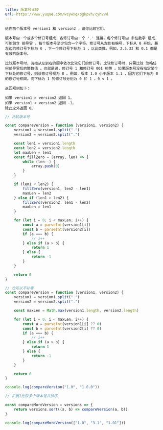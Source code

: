 ```yaml
---
title: 版本号比较
url: https://www.yuque.com/wcywxq/pgkpvh/cynvvd
---
```


    给你两个版本号 version1 和 version2 ，请你比较它们。

    版本号由一个或多个修订号组成，各修订号由一个 '.' 连接。每个修订号由 多位数字 组成，可能包含 前导零 。每个版本号至少包含一个字符。修订号从左到右编号，下标从 0 开始，最左边的修订号下标为 0 ，下一个修订号下标为 1 ，以此类推。例如，2.5.33 和 0.1 都是有效的版本号。

    比较版本号时，请按从左到右的顺序依次比较它们的修订号。比较修订号时，只需比较 忽略任何前导零后的整数值 。也就是说，修订号 1 和修订号 001 相等 。如果版本号没有指定某个下标处的修订号，则该修订号视为 0 。例如，版本 1.0 小于版本 1.1 ，因为它们下标为 0 的修订号相同，而下标为 1 的修订号分别为 0 和 1 ，0 < 1 。

    返回规则如下：

    如果 version1 > version2 返回 1，
    如果 version1 < version2 返回 -1，
    除此之外返回 0。

```javascript
// 比较版本号

const compareVersion = function (version1, version2) {
    version1 = version1.split(".")
    version2 = version2.split(".")

    const len1 = version1.length
    const len2 = version2.length
    let maxLen = len1
    const fillZero = (array, len) => {
        while (len--) {
            array.push(0)
        }
    }

    if (len1 < len2) {
        fillZero(version1, len2 - len1)
        maxLen = len2
    } else if (len1 > len2) {
        fillZero(version2, len1 - len2)
        maxLen = len1
    }

    for (let i = 0; i < maxLen; i++) {
        const a = parseInt(version1[i])
        const b = parseInt(version2[i])
        if (a === b) {
            // i++
        } else if (a > b) {
            return 1
        } else {
            return -1
        }
    }

    return 0
}

// 也可以不补零
const compareVersion = function (version1, version2) {
    version1 = version1.split(".")
    version2 = version2.split(".")

    const maxLen = Math.max(version1.length, version2.length)

    for (let i = 0; i < maxLen; i++) {
        const a = parseInt(version1[i] ?? 0)
        const b = parseInt(version2[i] ?? 0)
        if (a === b) {
            // i++
        } else if (a > b) {
            return 1
        } else {
            return -1
        }
    }

    return 0
}

console.log(compareVersion("1.0", "1.0.0"))

// 扩展1比较多个版本号并排序

const compareMoreVersion = versions => {
    return versions.sort((a, b) => compareVersion(a, b))
}

console.log(compareMoreVersion(["1.0", "3.1", "1.01"]))
```
